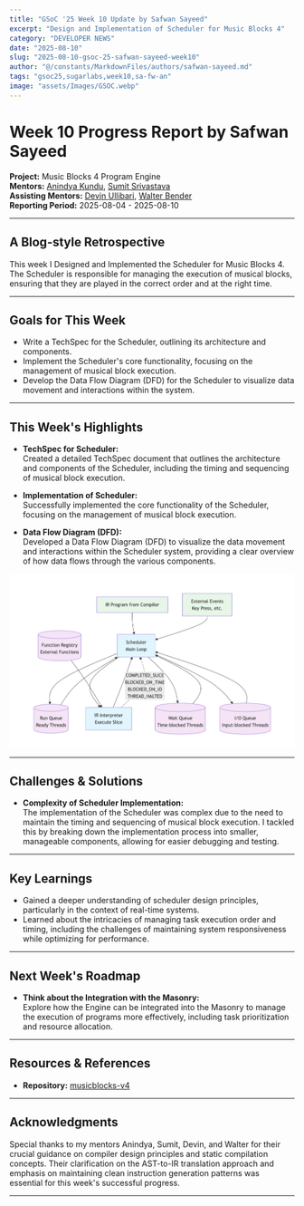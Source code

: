 ```yaml
---
title: "GSoC '25 Week 10 Update by Safwan Sayeed"
excerpt: "Design and Implementation of Scheduler for Music Blocks 4"
category: "DEVELOPER NEWS"
date: "2025-08-10"
slug: "2025-08-10-gsoc-25-safwan-sayeed-week10"
author: "@/constants/MarkdownFiles/authors/safwan-sayeed.md"
tags: "gsoc25,sugarlabs,week10,sa-fw-an"
image: "assets/Images/GSOC.webp"
---
```


<!-- markdownlint-disable -->

# Week 10 Progress Report by Safwan Sayeed

**Project:** Music Blocks 4 Program Engine  
**Mentors:** [Anindya Kundu](https://github.com/meganindya/), [Sumit Srivastava](https://github.com/sum2it)  
**Assisting Mentors:** [Devin Ullibari](https://github.com/pikurasa/), [Walter Bender](https://github.com/walterbender)  
**Reporting Period:** 2025-08-04 - 2025-08-10

---

## A Blog-style Retrospective

This week I Designed and Implemented the Scheduler for Music Blocks 4. The Scheduler is responsible for managing the execution of musical blocks, ensuring that they are played in the correct order and at the right time.

---

## Goals for This Week

- Write a TechSpec for the Scheduler, outlining its architecture and components.
- Implement the Scheduler's core functionality, focusing on the management of musical block execution.
- Develop the Data Flow Diagram (DFD) for the Scheduler to visualize data movement and interactions within the system.
---

## This Week's Highlights

- **TechSpec for Scheduler:**  
  Created a detailed TechSpec document that outlines the architecture and components of the Scheduler, including the timing and sequencing of musical block execution.
- **Implementation of Scheduler:**  
  Successfully implemented the core functionality of the Scheduler, focusing on the management of musical block execution.

- **Data Flow Diagram (DFD):**  
  Developed a Data Flow Diagram (DFD) to visualize the data movement and interactions within the Scheduler system, providing a clear overview of how data flows through the various components.

![Scheduler-DFD](/assets/Developers/Safwan/scheduler-dfd.png)

---

## Challenges & Solutions

- **Complexity of Scheduler Implementation:**  
  The implementation of the Scheduler was complex due to the need to maintain the timing and sequencing of musical block execution. I tackled this by breaking down the implementation process into smaller, manageable components, allowing for easier debugging and testing.

---

## Key Learnings

- Gained a deeper understanding of scheduler design principles, particularly in the context of real-time systems.
- Learned about the intricacies of managing task execution order and timing, including the challenges of maintaining system responsiveness while optimizing for performance.
---

## Next Week's Roadmap

- **Think about the Integration with the Masonry:**  
  Explore how the Engine can be integrated into the Masonry to manage the execution of programs more effectively, including task prioritization and resource allocation.

---

## Resources & References

- **Repository:** [musicblocks-v4](https://github.com/sugarlabs/musicblocks-v4)

---

## Acknowledgments

Special thanks to my mentors Anindya, Sumit, Devin, and Walter for their crucial guidance on compiler design principles and static compilation concepts. Their clarification on the AST-to-IR translation approach and emphasis on maintaining clean instruction generation patterns was essential for this week's successful progress.

---